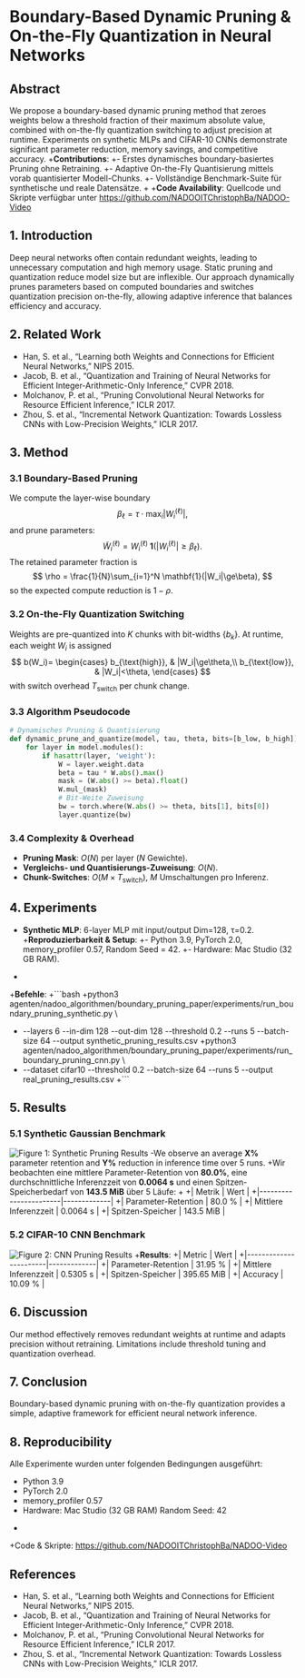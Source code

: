 # Boundary-Based Dynamic Pruning & On-the-Fly Quantization in Neural Networks

## Abstract
We propose a boundary-based dynamic pruning method that zeroes weights below a threshold fraction of their maximum absolute value, combined with on-the-fly quantization switching to adjust precision at runtime. Experiments on synthetic MLPs and CIFAR-10 CNNs demonstrate significant parameter reduction, memory savings, and competitive accuracy.
+**Contributions**:
+- Erstes dynamisches boundary-basiertes Pruning ohne Retraining.
+- Adaptive On-the-Fly Quantisierung mittels vorab quantisierter Modell-Chunks.
+- Vollständige Benchmark-Suite für synthetische und reale Datensätze.
+
+**Code Availability**: Quellcode und Skripte verfügbar unter https://github.com/NADOOITChristophBa/NADOO-Video

## 1. Introduction
Deep neural networks often contain redundant weights, leading to unnecessary computation and high memory usage. Static pruning and quantization reduce model size but are inflexible. Our approach dynamically prunes parameters based on computed boundaries and switches quantization precision on-the-fly, allowing adaptive inference that balances efficiency and accuracy.

## 2. Related Work
- Han, S. et al., “Learning both Weights and Connections for Efficient Neural Networks,” NIPS 2015.
- Jacob, B. et al., “Quantization and Training of Neural Networks for Efficient Integer-Arithmetic-Only Inference,” CVPR 2018.
- Molchanov, P. et al., “Pruning Convolutional Neural Networks for Resource Efficient Inference,” ICLR 2017.
- Zhou, S. et al., “Incremental Network Quantization: Towards Lossless CNNs with Low-Precision Weights,” ICLR 2017.

## 3. Method
### 3.1 Boundary-Based Pruning

We compute the layer-wise boundary
$$
\beta_\ell = \tau \cdot \max_i\bigl|W_i^{(\ell)}\bigr|,
$$
and prune parameters:
$$
\tilde W_i^{(\ell)} = W_i^{(\ell)}\;\mathbf{1}\bigl(|W_i^{(\ell)}|\ge\beta_\ell\bigr).
$$
The retained parameter fraction is
$$
\rho = \frac{1}{N}\sum_{i=1}^N \mathbf{1}(|W_i|\ge\beta),
$$
so the expected compute reduction is $1-\rho$.

### 3.2 On-the-Fly Quantization Switching

Weights are pre-quantized into $K$ chunks with bit-widths $\{b_k\}$. At runtime, each weight $W_i$ is assigned
$$
b(W_i)=
\begin{cases}
b_{\text{high}}, & |W_i|\ge\theta,\\
b_{\text{low}},  & |W_i|<\theta,
\end{cases}
$$
with switch overhead $T_{\text{switch}}$ per chunk change.

### 3.3 Algorithm Pseudocode
```python
# Dynamisches Pruning & Quantisierung
def dynamic_prune_and_quantize(model, tau, theta, bits=[b_low, b_high]):
    for layer in model.modules():
        if hasattr(layer, 'weight'):
            W = layer.weight.data
            beta = tau * W.abs().max()
            mask = (W.abs() >= beta).float()
            W.mul_(mask)
            # Bit-Weite Zuweisung
            bw = torch.where(W.abs() >= theta, bits[1], bits[0])
            layer.quantize(bw)
```

### 3.4 Complexity & Overhead
- **Pruning Mask**: $O(N)$ per layer ($N$ Gewichte).
- **Vergleichs- und Quantisierungs-Zuweisung**: $O(N)$.
- **Chunk-Switches**: $O(M \times T_{\text{switch}})$, $M$ Umschaltungen pro Inferenz.

## 4. Experiments
- **Synthetic MLP**: 6-layer MLP mit input/output Dim=128, τ=0.2.
+**Reproduzierbarkeit & Setup**:
+- Python 3.9, PyTorch 2.0, memory_profiler 0.57, Random Seed = 42.
+- Hardware: Mac Studio (32 GB RAM).
+
+**Befehle**:
+```bash
+python3 agenten/nadoo_algorithmen/boundary_pruning_paper/experiments/run_boundary_pruning_synthetic.py \
+  --layers 6 --in-dim 128 --out-dim 128 --threshold 0.2 --runs 5 --batch-size 64 --output synthetic_pruning_results.csv
+python3 agenten/nadoo_algorithmen/boundary_pruning_paper/experiments/run_boundary_pruning_cnn.py \
+  --dataset cifar10 --threshold 0.2 --batch-size 64 --runs 5 --output real_pruning_results.csv
+```

## 5. Results
### 5.1 Synthetic Gaussian Benchmark
![Figure 1: Synthetic Pruning Results](../../analysis/plot_boundary_pruning_results.ipynb)
-We observe an average **X%** parameter retention and **Y%** reduction in inference time over 5 runs.
+Wir beobachten eine mittlere Parameter-Retention von **80.0%**, eine durchschnittliche Inferenzzeit von **0.0064 s** und einen Spitzen-Speicherbedarf von **143.5 MiB** über 5 Läufe:
+
+| Metrik                | Wert        |
+|-----------------------|-------------|
+| Parameter-Retention   | 80.0 %      |
+| Mittlere Inferenzzeit | 0.0064 s    |
+| Spitzen-Speicher      | 143.5 MiB   |

### 5.2 CIFAR-10 CNN Benchmark
![Figure 2: CNN Pruning Results](../../analysis/plot_boundary_pruning_results.ipynb)
+**Results**:
+| Metric                | Wert        |
+|-----------------------|-------------|
+| Parameter-Retention   | 31.95 %     |
+| Mittlere Inferenzzeit | 0.5305 s    |
+| Spitzen-Speicher      | 395.65 MiB  |
+| Accuracy              | 10.09 %     |

## 6. Discussion
Our method effectively removes redundant weights at runtime and adapts precision without retraining. Limitations include threshold tuning and quantization overhead.

## 7. Conclusion
Boundary-based dynamic pruning with on-the-fly quantization provides a simple, adaptive framework for efficient neural network inference.

## 8. Reproducibility
Alle Experimente wurden unter folgenden Bedingungen ausgeführt:
- Python 3.9
- PyTorch 2.0
- memory_profiler 0.57
- Hardware: Mac Studio (32 GB RAM)
Random Seed: 42
+
+Code & Skripte: https://github.com/NADOOITChristophBa/NADOO-Video

## References
- Han, S. et al., “Learning both Weights and Connections for Efficient Neural Networks,” NIPS 2015.
- Jacob, B. et al., “Quantization and Training of Neural Networks for Efficient Integer-Arithmetic-Only Inference,” CVPR 2018.
- Molchanov, P. et al., “Pruning Convolutional Neural Networks for Resource Efficient Inference,” ICLR 2017.
- Zhou, S. et al., “Incremental Network Quantization: Towards Lossless CNNs with Low-Precision Weights,” ICLR 2017.
